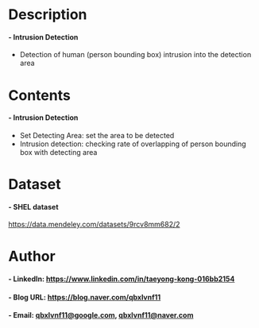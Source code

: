 Description
=============

#### - Intrusion Detection
- Detection of human (person bounding box) intrusion into the detection area

Contents
=============

#### - Intrusion Detection
- Set Detecting Area: set the area to be detected
- Intrusion detection: checking rate of overlapping of person bounding box with detecting area 

Dataset
=============

#### - SHEL dataset

https://data.mendeley.com/datasets/9rcv8mm682/2

Author
=============

#### - LinkedIn: https://www.linkedin.com/in/taeyong-kong-016bb2154

#### - Blog URL: https://blog.naver.com/qbxlvnf11

#### - Email: qbxlvnf11@google.com, qbxlvnf11@naver.com

